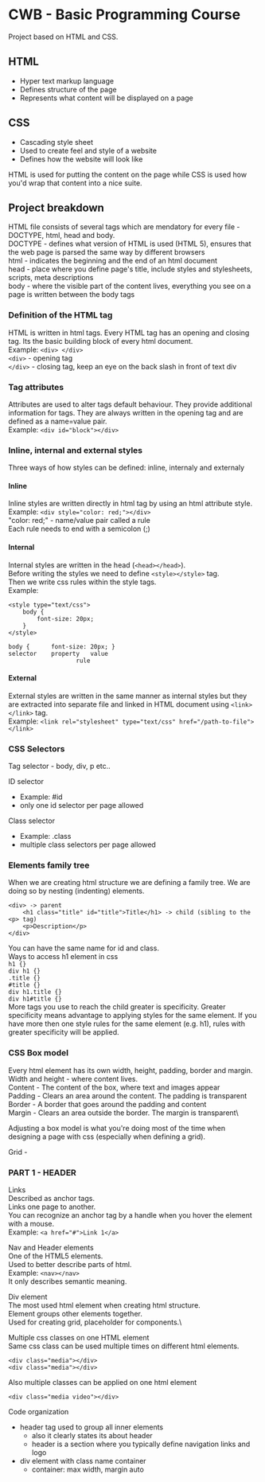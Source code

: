 # CWB - Basic Programming Course

Project based on HTML and CSS.

## HTML
- Hyper text markup language
- Defines structure of the page
- Represents what content will be displayed on a page

## CSS
- Cascading style sheet
- Used to create feel and style of a website
- Defines how the website will look like

HTML is used for putting the content on the page while CSS is used how you'd wrap that content into a nice suite.

## Project breakdown
HTML file consists of several tags which are mendatory for every file - 
DOCTYPE, html, head and body.\
DOCTYPE - defines what version of HTML is used (HTML 5), ensures that the web page is parsed the same way by different browsers\
html - indicates the beginning and the end of an html document\
head - place where you define page's title, include styles and stylesheets, scripts, meta descriptions\
body - where the visible part of the content lives, everything you see on a page is written between the body tags

### Definition of the HTML tag
HTML is written in html tags. Every HTML tag has an opening and closing tag. Its the basic building block of every html document.\
Example: `<div> </div>`\
`<div>` - opening tag\
`</div>` - closing tag, keep an eye on the back slash in front of text div

### Tag attributes
Attributes are used to alter tags default behaviour. They provide additional information for tags. They are always written in the opening tag and are defined as a name=value pair.\
Example: `<div id="block"></div>`

### Inline, internal and external styles
Three ways of how styles can be defined: inline, internaly and externaly

#### Inline
Inline styles are written directly in html tag by using an html attribute style.\
Example: `<div style="color: red;"></div>`\
"color: red;" - name/value pair called a rule\
Each rule needs to end with a semicolon (;)

#### Internal
Internal styles are written in the head (`<head></head>`).\
Before writing the styles we need to define `<style></style>` tag.\
Then we write css rules within the style tags.\
Example: 
```
<style type="text/css">
    body {
        font-size: 20px;
    }
</style>

```
```
body {      font-size: 20px; }
selector    property   value
                   rule
```
#### External
External styles are written in the same manner as internal styles but they are extracted into separate file and linked in HTML document using `<link></link>` tag.\
Example: `<link rel="stylesheet" type="text/css" href="/path-to-file"></link>`


### CSS Selectors
Tag selector - body, div, p etc..

ID selector
- Example: #id
- only one id selector per page allowed

Class selector
- Example: .class
- multiple class selectors per page allowed

### Elements family tree
When we are creating html structure we are defining a family tree. We are doing so by nesting (indenting) elements.
```
<div> -> parent
    <h1 class="title" id="title">Title</h1> -> child (sibling to the <p> tag)
    <p>Description</p>
</div>
```
You can have the same name for id and class.\
Ways to access h1 element in css\
`h1 {}`\
`div h1 {}`\
`.title {}`\
`#title {}`\
`div h1.title {}`\
`div h1#title {}`\
More tags you use to reach the child greater is specificity. Greater specificity means advantage to applying styles for the same element. If you have more then one style rules for the same element (e.g. h1), rules with greater specificity will be applied.

### CSS Box model
Every html element has its own width, height, padding, border and margin.\
Width and height - where content lives.\
Content - The content of the box, where text and images appear\
Padding - Clears an area around the content. The padding is transparent\
Border - A border that goes around the padding and content\
Margin - Clears an area outside the border. The margin is transparent\

Adjusting a box model is what you're doing most of the time when designing a page with css (especially when defining a grid).

Grid - 

### PART 1 - HEADER
Links\
Described as anchor tags.\
Links one page to another.\
You can recognize an anchor tag by a handle when you hover the element with a mouse.\
Example: `<a href="#">Link 1</a>`

Nav and Header elements\
One of the HTML5 elements.\
Used to better describe parts of html.\
Example: `<nav></nav>`\
It only describes semantic meaning.

Div element\
The most used html element when creating html structure.\
Element groups other elements together.\
Used for creating grid, placeholder for components.\

Multiple css classes on one HTML element\
Same css class can be used multiple times on different html elements.
```
<div class="media"></div>
<div class="media"></div>
```
Also multiple classes can be applied on one html element
```
<div class="media video"></div>
```

Code organization
- header tag used to group all inner elements
    - also it clearly states its about header
    - header is a section where you typically define navigation links and logo
- div element with class name container
    - container: max width, margin auto




